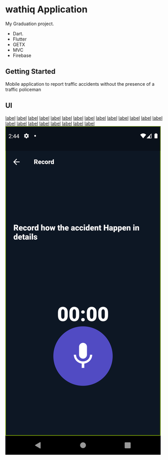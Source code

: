 # wathiq Application

My Graduation project.

- Dart.
- Flutter
- GETX
- MVC
- Firebase

## Getting Started

Mobile application to report traffic accidents without the presence of a traffic policeman

## UI

[label](pictures/Screenshot_1675986121.png%0D) [label](pictures/Screenshot_1675986127.png%0D) [label](pictures/Screenshot_1675986130.png%0D) [label](pictures/Screenshot_1675986147.png%0D) [label](pictures/Screenshot_1675986167.png%0D) [label](pictures/Screenshot_1675986180.png%0D) [label](pictures/Screenshot_1675986185.png%0D) [label](pictures/Screenshot_1675986211.png%0D) [label](pictures/Screenshot_1675986238.png%0D) [label](pictures/Screenshot_1675986241.png%0D) [label](pictures/Screenshot_1675986246.png%0D) [label](pictures/Screenshot_1675986249.png%0D) [label](pictures/Screenshot_1675986252.png%0D) [label](pictures/Screenshot_1675986262.png%0D) [label](pictures/Screenshot_1675986264.png%0D) [label](pictures/Screenshot_1675986266.png%0D) [label](pictures/Screenshot_1675986272.png%0D) [label](pictures/Screenshot_1675986278.png%0D) [label](pictures/Screenshot_1675986282.png%0D) [label](pictures/Screenshot_1675986286.png%0D) [label](pictures/Screenshot_1675986289.png%0D) [label](pictures/Screenshot_1675986293.png%0D) ![Alt text](pictures/Screenshot_1675986297.png)
